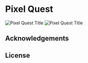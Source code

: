 # Pixel Quest

![Pixel Quest Title](Pixel-Quest/Assets/Other/pixel_adv_title.png?raw=true "Pixel Quest Title")
<img src="/Pixel-Quest/Assets/Other/pixel_adv_title.png" alt="Pixel Quest Title" title="Pixel Quest Title">

## Acknowledgements

## License
